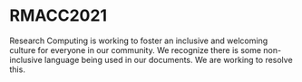 # RMACC2021
Research Computing is working to foster an inclusive and welcoming culture for everyone in our community. 
We recognize there is some non-inclusive language being used in our documents. We are working to resolve this.
